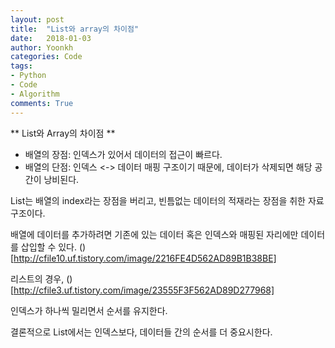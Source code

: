 ```yaml
---
layout: post
title:  "List와 array의 차이점"
date:   2018-01-03
author: Yoonkh
categories: Code
tags:	
- Python
- Code
- Algorithm
comments: True
---
```


** List와 Array의 차이점 **

- 배열의 장점: 인덱스가 있어서 데이터의 접근이 빠르다. 
- 배열의 단점: 인덱스 <-> 데이터 매핑 구조이기 때문에, 데이터가 삭제되면 해당 공간이 낭비된다. 

List는 배열의 index라는 장점을 버리고, 빈틈없는 데이터의 적재라는 장점을 취한 자료구조이다. 

배열에 데이터를 추가하려면 기존에 있는 데이터 혹은 인덱스와 매핑된 자리에만 데이터를 삽입할 수 있다. 
()[http://cfile10.uf.tistory.com/image/2216FE4D562AD89B1B38BE]

리스트의 경우,
()[http://cfile3.uf.tistory.com/image/23555F3F562AD89D277968]


인덱스가 하나씩 밀리면서 순서를 유지한다. 

결론적으로 List에서는 인덱스보다, 데이터들 간의 순서를 더 중요시한다. 
